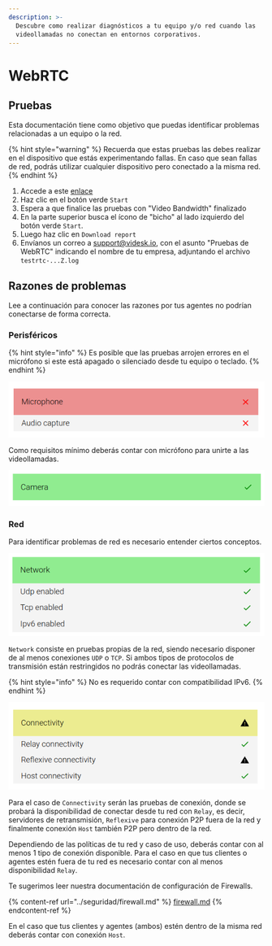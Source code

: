 ```yaml
---
description: >-
  Descubre como realizar diagnósticos a tu equipo y/o red cuando las
  videollamadas no conectan en entornos corporativos.
---
```


# WebRTC

## Pruebas

Esta documentación tiene como objetivo que puedas identificar problemas relacionadas a un equipo o la red.

{% hint style="warning" %}
Recuerda que estas pruebas las debes realizar en el dispositivo que estás experimentando fallas. En caso que sean fallas de red, podrás utilizar cualquier dispositivo pero conectado a la misma red.
{% endhint %}

1. Accede a este [enlace](https://gauge.videsk.io/)
2. Haz clic en el botón verde `Start`
3. Espera a que finalice las pruebas con "Video Bandwidth" finalizado
4. En la parte superior busca el ícono de "bicho" al lado izquierdo del botón verde `Start`.
5. Luego haz clic en `Download report`
6. Envíanos un correo a [support@videsk.io](mailto:support@videsk.io), con el asunto "Pruebas de WebRTC" indicando el nombre de tu empresa, adjuntando el archivo `testrtc-...Z.log`

## Razones de problemas

Lee a continuación para conocer las razones por tus agentes no podrían conectarse de forma correcta.

### Perisféricos

{% hint style="info" %}
Es posible que las pruebas arrojen errores en el micrófono si este está apagado o silenciado desde tu equipo o teclado.
{% endhint %}

![Error al capturar audio](<../.gitbook/assets/image (60).png>)

Como requisitos mínimo deberás contar con micrófono para unirte a las videollamadas.

![Éxito al detectar cámara](<../.gitbook/assets/image (33).png>)

### Red

Para identificar problemas de red es necesario entender ciertos conceptos.&#x20;

![Pruebas de red](<../.gitbook/assets/image (51).png>)

`Network` consiste en pruebas propias de la red, siendo necesario disponer de al menos conexiones `UDP` o `TCP`. Si ambos tipos de protocolos de transmisión están restringidos no podrás conectar las videollamadas.

{% hint style="info" %}
No es requerido contar con compatibilidad IPv6.
{% endhint %}

![Pruebas de conexión](<../.gitbook/assets/image (59).png>)

Para el caso de `Connectivity` serán las pruebas de conexión, donde se probará la disponibilidad de conectar desde tu red con `Relay`, es decir, servidores de retransmisión, `Reflexive` para conexión P2P fuera de la red y finalmente conexión `Host` también P2P pero dentro de la red.

Dependiendo de las políticas de tu red y caso de uso, deberás contar con al menos 1 tipo de conexión disponible. Para el caso en que tus clientes o agentes estén fuera de tu red es necesario contar con al menos disponibilidad `Relay`.

Te sugerimos leer nuestra documentación de configuración de Firewalls.

{% content-ref url="../seguridad/firewall.md" %}
[firewall.md](../seguridad/firewall.md)
{% endcontent-ref %}

En el caso que tus clientes y agentes (ambos) estén dentro de la misma red deberás contar con conexión `Host`.

